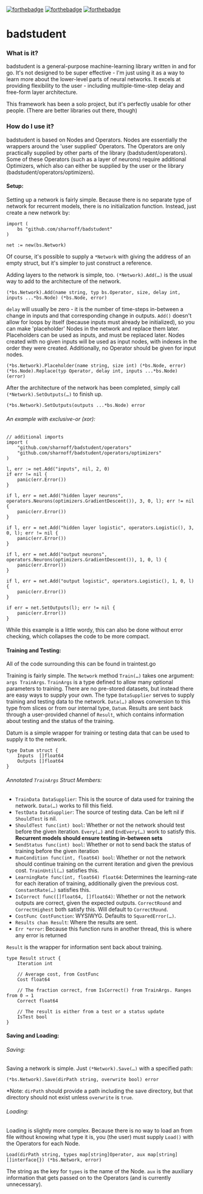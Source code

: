 [![forthebadge](https://forthebadge.com/images/badges/uses-badges.svg)](https://forthebadge.com)
[![forthebadge](https://forthebadge.com/images/badges/made-with-go.svg)](https://forthebadge.com)
[![forthebadge](https://forthebadge.com/images/badges/60-percent-of-the-time-works-every-time.svg)](https://forthebadge.com)

# badstudent

### What is it?

badstudent is a general-purpose machine-learning library written in and for go. It's not designed to be super
effective - I'm just using it as a way to learn more about the lower-level parts of neural networks. It
excels at providing flexibility to the user - including multiple-time-step delay and free-form layer architecture.

This framework has been a solo project, but it's perfectly usable for other people. (There are better
libraries out there, though)

### How do I use it?

badstudent is based on Nodes and Operators. Nodes are essentially the wrappers around the 'user supplied'
Operators. The Operators are only practically supplied by other parts of the library (badstudent/operators).
Some of these Operators (such as a layer of neurons) require additional Optimizers, which also can either be
supplied by the user or the library (badstudent/operators/optimizers).

#### Setup:

Setting up a network is fairly simple. Because there is no separate type of network for recurrent models,
there is no initialization function. Instead, just create a new network by:
```
import (
    bs "github.com/sharnoff/badstudent"
)

net := new(bs.Network)
```
Of course, it's possible to supply a `*Network` with giving the address of an empty struct, but it's simpler to
just construct a reference.

Adding layers to the network is simple, too. `(*Network).Add(…)` is the usual way to add to the architecture of
the network.
```
(*bs.Network).Add(name string, typ bs.Operator, size, delay int, inputs ...*bs.Node) (*bs.Node, error)
```
`delay` will usually be zero - it is the number of time-steps in-between a change in inputs and that corresponding
change in outputs. `Add()` doesn't allow for loops by itself (because inputs must already be initialized), so you
can make 'placeholder' Nodes in the network and replace them later. Placeholders can be used as inputs, and must
be replaced later. Nodes created with no given inputs will be used as input nodes, with indexes in the order they
were created. Additionally, no Operator should be given for input nodes.
```
(*bs.Network).Placeholder(name string, size int) (*bs.Node, error)
(*bs.Node).Replace(typ Operator, delay int, inputs ...*bs.Node) (error)
```
After the architecture of the network has been completed, simply call `(*Network).SetOutputs(…)` to finish up.
```
(*bs.Network).SetOutputs(outputs ...*bs.Node) error
```

###### An example with exclusive-or (xor):
```
// additional imports
import (
	"github.com/sharnoff/badstudent/operators"
	"github.com/sharnoff/badstudent/operators/optimizers"
)

l, err := net.Add("inputs", nil, 2, 0)
if err != nil {
	panic(err.Error())
}

if l, err = net.Add("hidden layer neurons", operators.Neurons(optimizers.GradientDescent()), 3, 0, l); err != nil {
	panic(err.Error())
}

if l, err = net.Add("hidden layer logistic", operators.Logistic(), 3, 0, l); err != nil {
	panic(err.Error())
}

if l, err = net.Add("output neurons", operators.Neurons(optimizers.GradientDescent()), 1, 0, l) {
	panic(err.Error())
}

if l, err = net.Add("output logistic", operators.Logistic(), 1, 0, l) {
	panic(err.Error())
}

if err = net.SetOutputs(l); err != nil {
	panic(err.Error())
}
```
While this example is a little wordy, this can also be done without error checking, which collapses the code to be
more compact.

#### Training and Testing:

All of the code surrounding this can be found in traintest.go

Training is fairly simple. The `Network` method `Train(…)` takes one argument: `args TrainArgs`. `TrainArgs` is a
type defined to allow many optional parameters to training. There are no pre-stored datasets, but instead there
are easy ways to supply your own. The type `DataSupplier` serves to supply training and testing data to the
network. `Data(…)` allows conversion to this type from slices or from our internal type, `Datum`. Results are sent
back through a user-provided channel of `Result`, which contains information about testing and the status of the
training.

Datum is a simple wrapper for training or testing data that can be used to supply it to the network.
```
type Datum struct {
	Inputs  []float64
	Outputs []float64
}
```

###### Annotated `TrainArgs` Struct Members:
* `TrainData DataSupplier`: This is the source of data used for training the network. `Data(…)` works to fill this
field.
* `TestData DataSupplier`: The source of testing data. Can be left nil if `ShouldTest` is nil.
* `ShouldTest func(int) bool`: Whether or not the network should test before the given iteration. `Every(…)` and
`EndEvery(…)` work to satisfy this. **Recurrent models should ensure testing in-between sets**
* `SendStatus func(int) bool`: Whether or not to send back the status of training before the given iteration
* `RunCondition func(int, float64) bool`: Whether or not the network should continue training on the current
iteration and given the previous cost. `TrainUntil(…)` satisfies this.
* `LearningRate func(int, float64) float64`: Determines the learning-rate for each iteration of training,
additionally given the previous cost. `ConstantRate(…)` satisfies this.
* `IsCorrect func([]float64, []float64)`: Whether or not the network outputs are correct, given the expected
outputs. `CorrectRound` and `CorrectHighest` both satisfy this. Will default to `CorrectRound`.
* `CostFunc CostFunction`: WYSIWYG. Defaults to `SquaredError(…)`.
* `Results chan Result`: Where the results are sent.
* `Err *error`: Because this function runs in another thread, this is where any error is returned

`Result` is the wrapper for information sent back about training.
```
type Result struct {
	Iteration int

	// Average cost, from CostFunc
	Cost float64

	// The fraction correct, from IsCorrect() from TrainArgs. Ranges from 0 → 1
	Correct float64

	// The result is either from a test or a status update
	IsTest bool
}
```

#### Saving and Loading:
###### Saving:
Saving a network is simple. Just `(*Network).Save(…)` with a specified path:
```
(*bs.Network).Save(dirPath string, overwrite bool) error
```
\*Note: `dirPath` should provide a path including the save directory, but that directory should not exist unless
`overwrite` is `true`.

###### Loading:
Loading is slightly more complex. Because there is no way to load an from file without knowing what
type it is, you (the user) must supply `Load()` with the Operators for each Node.
```
Load(dirPath string, types map[string]Operator, aux map[string][]interface{}) (*bs.Network, error)
```
The string as the key for `types` is the name of the Node. `aux` is the auxiliary information that gets passed on
to the Operators (and is currently unnecessary).
